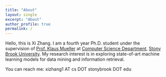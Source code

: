 ```yaml
---
title: "About"
layout: single
excerpt: "About"
author_profile: true
permalink: /
---
```


Hello, this is Xi Zhang. I am a fourth year Ph.D. student under the supervision of [Prof. Klaus Mueller](http://www3.cs.stonybrook.edu/~mueller/) at [Computer Science Department](https://www.cs.stonybrook.edu/), [Stony Brook University](http://www.stonybrook.edu/). My research interest is in exploring state-of-art machine learning models for data mining and information retrieval.

You can reach me: xizhang1 AT cs DOT stonybrook DOT edu
            

